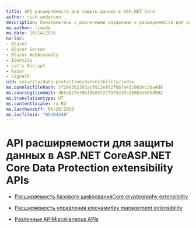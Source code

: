 ```yaml
---
title: API расширяемости для защиты данных в ASP.NET Core
author: rick-anderson
description: Ознакомьтесь с различными разделами о расширяемости для защиты данных в ASP.NET Core.
ms.author: riande
ms.date: 10/14/2016
no-loc:
- Blazor
- Blazor Server
- Blazor WebAssembly
- Identity
- Let's Encrypt
- Razor
- SignalR
uid: security/data-protection/extensibility/index
ms.openlocfilehash: 5f28e3b23932cf812ef62f6b7a43c083ec20a4d0
ms.sourcegitcommit: d65a027e78bf0b83727f975235a18863e685d902
ms.translationtype: HT
ms.contentlocale: ru-RU
ms.lasthandoff: 06/26/2020
ms.locfileid: "85404240"
---
```

# <a name="aspnet-core-data-protection-extensibility-apis"></a><span data-ttu-id="09631-103">API расширяемости для защиты данных в ASP.NET Core</span><span class="sxs-lookup"><span data-stu-id="09631-103">ASP.NET Core Data Protection extensibility APIs</span></span>

* [<span data-ttu-id="09631-104">Расширяемость базового шифрования</span><span class="sxs-lookup"><span data-stu-id="09631-104">Core cryptography extensibility</span></span>](xref:security/data-protection/extensibility/core-crypto)

* [<span data-ttu-id="09631-105">Расширяемость управления ключами</span><span class="sxs-lookup"><span data-stu-id="09631-105">Key management extensibility</span></span>](xref:security/data-protection/extensibility/key-management)

* [<span data-ttu-id="09631-106">Различные API</span><span class="sxs-lookup"><span data-stu-id="09631-106">Miscellaneous APIs</span></span>](xref:security/data-protection/extensibility/misc-apis)

